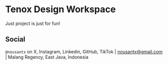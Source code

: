 # Tenox Design Workspace

Just project is just for fun!

## Social

`@nousantx` on X, Instagram, Linkedin, GitHub, TikTok | nousantx@gmail.com | Malang Regency, East Java, Indonesia
